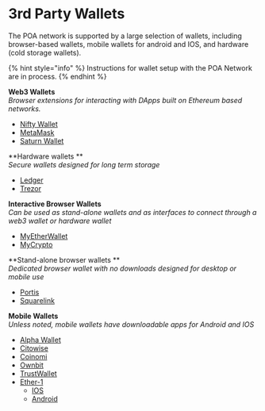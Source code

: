 # 3rd Party Wallets

The POA network is supported by a large selection of wallets, including browser-based wallets, mobile wallets for android and IOS, and hardware (cold storage wallets).

{% hint style="info" %}
Instructions for wallet setup with the POA Network are in process.
{% endhint %}

**Web3 Wallets**\
_Browser extensions for interacting with DApps built on Ethereum based networks._

* [Nifty Wallet ](https://chrome.google.com/webstore/detail/nifty-wallet/jbdaocneiiinmjbjlgalhcelgbejmnid?hl=en)
* [MetaMask](https://metamask.io)
* [Saturn Wallet](http://saturn.network)

**Hardware wallets **\
_Secure wallets designed for long term storage_

* [Ledger ](https://www.ledger.com)
* [Trezor](https://trezor.io)

**Interactive Browser Wallets**\
_Can be used as stand-alone wallets and as interfaces to connect through a web3 wallet or hardware wallet_

* [MyEtherWallet ](https://www.myetherwallet.com/access-my-wallet)
* [MyCrypto](https://mycrypto.com)

**Stand-alone browser wallets **\
_Dedicated browser wallet with no downloads designed for desktop or mobile use_

* [Portis](https://www.portis.io)
* [Squarelink](https://squarelink.com)

**Mobile Wallets**\
_Unless noted, mobile wallets have downloadable apps for Android and IOS_

* [Alpha Wallet ](https://alphawallet.com)
* [Citowise ](https://citowise.com)&#x20;
* [Coinomi ](https://www.coinomi.com/en/)
* [Ownbit ](https://ownbit.io/en/)
* [TrustWallet](https://trustwallet.com)
* [Ether-1](https://ether1.org)
  * [IOS](https://apps.apple.com/za/app/nextshore-ether-1-wallet/id1521802485)
  * [Android](https://play.google.com/store/apps/details?id=app.web.nextshore\_ether1)



